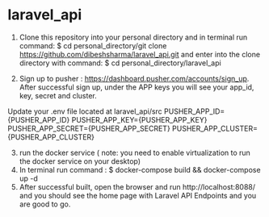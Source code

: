 # laravel_api

1) Clone this repository into your personal directory and in terminal run command:
$ cd personal_directory/git clone https://github.com/dibeshsharma/laravel_api.git 
and enter into the clone directory with command:
$ cd personal_directory/laravel_api

2) Sign up to pusher : https://dashboard.pusher.com/accounts/sign_up. 
After successful sign up, under the APP keys you will see your app_id, key, secret and cluster.

Update your .env file located at laravel_api/src 
PUSHER_APP_ID={PUSHER_APP_ID}
PUSHER_APP_KEY={PUSHER_APP_KEY}
PUSHER_APP_SECRET={PUSHER_APP_SECRET}
PUSHER_APP_CLUSTER={PUSHER_APP_CLUSTER}

3) run the docker service ( note: you need to enable virtualization to run the docker service on your desktop)
4) In terminal run command :
$ docker-compose build && docker-compose up -d
5) After successful built, open the browser and run http://localhost:8088/ and you should see the home page with Laravel API Endpoints and you are good to go.
